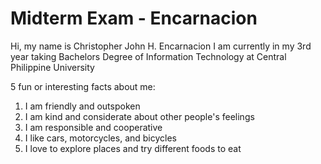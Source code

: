# Midterm Exam - Encarnacion

Hi, my name is Christopher John H. Encarnacion
I am currently in my 3rd year taking Bachelors Degree of Information Technology at Central Philippine University

5 fun or interesting facts about me:

1. I am friendly and outspoken
2. I am kind and considerate about other people's feelings
3. I am responsible and cooperative
4. I like cars, motorcycles, and bicycles
5. I love to explore places and try different foods to eat



